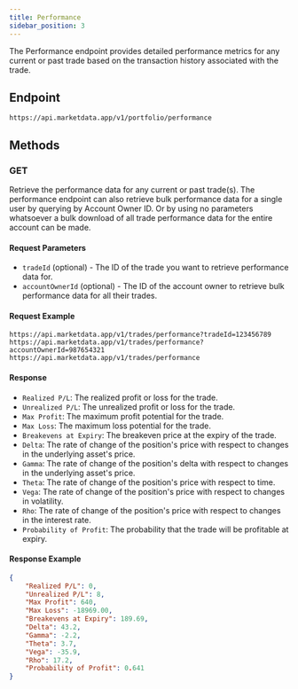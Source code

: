 ```yaml
---
title: Performance
sidebar_position: 3
---
```


The Performance endpoint provides detailed performance metrics for any current or past trade based on the transaction history associated with the trade.

## Endpoint

`https://api.marketdata.app/v1/portfolio/performance`

## Methods

### GET

Retrieve the performance data for any current or past trade(s). The performance endpoint can also retrieve bulk performance data for a single user by querying by Account Owner ID. Or by using no parameters whatsoever a bulk download of all trade performance data for the entire account can be made.

#### Request Parameters

- `tradeId` (optional) - The ID of the trade you want to retrieve performance data for.
- `accountOwnerId` (optional) - The ID of the account owner to retrieve bulk performance data for all their trades.

#### Request Example

    https://api.marketdata.app/v1/trades/performance?tradeId=123456789
    https://api.marketdata.app/v1/trades/performance?accountOwnerId=987654321
    https://api.marketdata.app/v1/trades/performance

#### Response

- `Realized P/L`: The realized profit or loss for the trade.
- `Unrealized P/L`: The unrealized profit or loss for the trade.
- `Max Profit`: The maximum profit potential for the trade.
- `Max Loss`: The maximum loss potential for the trade.
- `Breakevens at Expiry`: The breakeven price at the expiry of the trade.
- `Delta`: The rate of change of the position's price with respect to changes in the underlying asset's price.
- `Gamma`: The rate of change of the position's delta with respect to changes in the underlying asset's price.
- `Theta`: The rate of change of the position's price with respect to time.
- `Vega`: The rate of change of the position's price with respect to changes in volatility.
- `Rho`: The rate of change of the position's price with respect to changes in the interest rate.
- `Probability of Profit`: The probability that the trade will be profitable at expiry.

#### Response Example

```json
{
    "Realized P/L": 0,
    "Unrealized P/L": 8,
    "Max Profit": 640,
    "Max Loss": -18969.00,
    "Breakevens at Expiry": 189.69,
    "Delta": 43.2,
    "Gamma": -2.2,
    "Theta": 3.7,
    "Vega": -35.9,
    "Rho": 17.2,
    "Probability of Profit": 0.641
}
```

